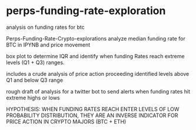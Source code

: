 # perps-funding-rate-exploration
analysis on funding rates for btc


Perps-Funding-Rate-Crypto-explorations
analyze median funding rate for BTC in IPYNB and price movement

box plot to determine IQR and identify when funding Rates reach extreme levels (Q1 + Q3) ranges.

includes a crude analysis of price action proceeding identified levels above Q1 and below Q3 range

rough draft of analysis for a twitter bot to send alerts when funding rates hit extreme highs or lows

HYPOTHESIS: WHEN FUNDING RATES REACH ENTER LEVELS OF LOW PROBABILITY DISTRIBUTION, THEY ARE AN INVERSE INDICATOR FOR PRICE ACTION IN CRYPTO MAJORS (BTC + ETH)
